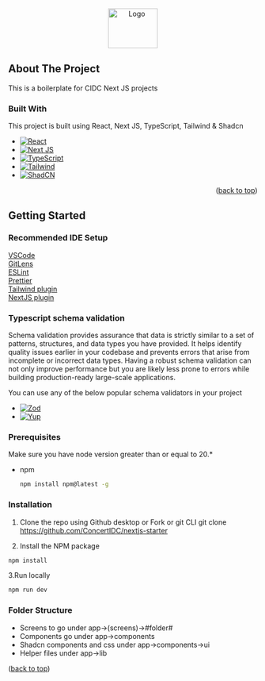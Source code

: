 <a name="readme-top"></a>

<!-- PROJECT LOGO -->
<br />
<div align="center">
  <a href="https://www.concertidc.com/">
    <img src="https://github.com/KarthikIDC/cidc-nextjs-starter/assets/126231306/203b9b6f-af3f-4176-b482-8ab728378e47" alt="Logo" width="100" height="80">
  </a>
</div>

<!-- ABOUT THE PROJECT -->

## About The Project

This is a boilerplate for CIDC Next JS projects

### Built With

This project is built using React, Next JS, TypeScript, Tailwind & Shadcn

- [![React][react-logo]][react-url]
- [![Next JS][next-logo]][next-url]
- [![TypeScript][ts-logo]][ts-url]
- [![Tailwind][tailwind-logo]][tailwind-url]
- [![ShadCN][shad-logo]][shad-url]

<p align="right">(<a href="#readme-top">back to top</a>)</p>

<!-- GETTING STARTED -->

## Getting Started

### Recommended IDE Setup

[VSCode](https://code.visualstudio.com/)<br/>
[GitLens](https://marketplace.visualstudio.com/items?itemName=eamodio.gitlens)<br/>
[ESLint](https://marketplace.visualstudio.com/items?itemName=dbaeumer.vscode-eslint)<br/>
[Prettier](https://marketplace.visualstudio.com/items?itemName=esbenp.prettier-vscode)<br/>
[Tailwind plugin](https://marketplace.visualstudio.com/items?itemName=bradlc.vscode-tailwindcss)<br/>
[NextJS plugin](https://marketplace.visualstudio.com/items?itemName=PulkitGangwar.nextjs-snippets)<br/>

### Typescript schema validation

Schema validation provides assurance that data is strictly similar to a set of patterns, structures, and data types you have provided. It helps identify quality issues earlier in your codebase and prevents errors that arise from incomplete or incorrect data types. Having a robust schema validation can not only improve performance but you are likely less prone to errors while building production-ready large-scale applications.

You can use any of the below popular schema validators in your project

- [![Zod][zod-logo]][zod-url]
- [![Yup][yup-logo]][yup-url]

### Prerequisites

Make sure you have node version greater than or equal to 20.\*

- npm

  ```sh
  npm install npm@latest -g
  ```

### Installation

1. Clone the repo using Github desktop or Fork or git CLI
   git clone https://github.com/ConcertIDC/nextjs-starter

2. Install the NPM package

```sh
npm install
```

3.Run locally

```sh
npm run dev
```

### Folder Structure

<ul>
<li>Screens to go under app->(screens)->#folder#</li>
<li>Components go under app->components</li>
<li>Shadcn components and css under app->components->ui</li>
<li>Helper files under app->lib</li>
</ul>

<p align="left">(<a href="#readme-top">back to top</a>)</p>

<!-- MARKDOWN LINKS & IMAGES -->

[react-logo]: https://img.shields.io/badge/react-gray?style=for-the-badge&logo=reactquery&logoColor=white
[react-url]: https://react.dev/
[next-logo]: https://img.shields.io/badge/next%20js-gray?style=for-the-badge&logo=nextdotjs&logoColor=white
[next-url]: https://nextjs.org/
[ts-logo]: https://img.shields.io/badge/typescript-gray?style=for-the-badge&logo=typescript&logoColor=white
[ts-url]: https://www.typescriptlang.org/
[tailwind-logo]: https://img.shields.io/badge/tailwind-gray?style=for-the-badge&logo=tailwindcss&logoColor=white
[tailwind-url]: https://tailwindcss.com/
[shad-logo]: https://img.shields.io/badge/shadcn-gray?style=for-the-badge&logo=shadcnui&logoColor=white
[shad-url]: https://ui.shadcn.com/
[zod-logo]: https://img.shields.io/badge/zod-gray?style=for-the-badge&logo=zod&logoColor=white
[zod-url]: https://zod.dev/
[yup-logo]: https://img.shields.io/badge/yup-gray?style=for-the-badge
[yup-url]: https://github.com/jquense/yup

